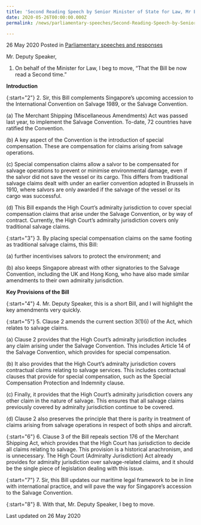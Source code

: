 ```yaml
---
title: 'Second Reading Speech by Senior Minister of State for Law, Mr Edwin Tong, on the High Court (Admiralty Jurisdiction) (Amendment) Bill'
date: 2020-05-26T00:00:00.000Z
permalink: /news/parliamentary-speeches/Second-Reading-Speech-by-Senior-Minister-of-State-for-Law-Mr-Edwin-Tong-on-the-High-Court-Admiralty-Jurisdiction-Amendment-Bill

---
```



26 May 2020 Posted in [Parliamentary speeches and responses](/news/parliamentary-speeches) 

Mr. Deputy Speaker,

1.	On behalf of the Minister for Law, I beg to move, “That the Bill be now read a Second time.”

**Introduction**

{:start="2"}
2.	Sir, this Bill complements Singapore’s upcoming accession to the International Convention on Salvage 1989, or the Salvage Convention. 

(a)	The Merchant Shipping (Miscellaneous Amendments) Act was passed last year, to implement the Salvage Convention. To-date, 72 countries have ratified the Convention.

(b)	A key aspect of the Convention is the introduction of special compensation. These are compensation for claims arising from salvage operations. 

(c)	Special compensation claims allow a salvor to be compensated for salvage operations to prevent or minimise environmental damage, even if the salvor did not save the vessel or its cargo. This differs from traditional salvage claims dealt with under an earlier convention adopted in Brussels in 1910, where salvors are only awarded if the salvage of the vessel or its cargo was successful.

(d)	This Bill expands the High Court’s admiralty jurisdiction to cover special compensation claims that arise under the Salvage Convention, or by way of contract.  Currently, the High Court’s admiralty jurisdiction covers only traditional salvage claims.

{:start="3"}
3.	By placing special compensation claims on the same footing as traditional salvage claims, this Bill: 

(a)	further incentivises salvors to protect the environment; and

(b)	also keeps Singapore abreast with other signatories to the Salvage Convention, including the UK and Hong Kong, who have also made similar amendments to their own admiralty jurisdiction.

**Key Provisions of the Bill**

{:start="4"}
4.	Mr. Deputy Speaker, this is a short Bill, and I will highlight the key amendments very quickly.

{:start="5"}
5.	Clause 2 amends the current section 3(1)(i) of the Act, which relates to salvage claims. 

(a)	Clause 2 provides that the High Court’s admiralty jurisdiction includes any claim arising under the Salvage Convention. This includes Article 14 of the Salvage Convention, which provides for special compensation. 

(b)	It also provides that the High Court’s admiralty jurisdiction covers contractual claims relating to salvage services. This includes contractual clauses that provide for special compensation, such as the Special Compensation Protection and Indemnity clause. 

(c)	Finally, it provides that the High Court’s admiralty jurisdiction covers any other claim in the nature of salvage. This ensures that all salvage claims previously covered by admiralty jurisdiction continue to be covered. 

(d)	Clause 2 also preserves the principle that there is parity in treatment of claims arising from salvage operations in respect of both ships and aircraft. 

{:start="6"}
6.	Clause 3 of the Bill repeals section 176 of the Merchant Shipping Act, which provides that the High Court has jurisdiction to decide all claims relating to salvage. This provision is a historical anachronism, and is unnecessary. The High Court (Admiralty Jurisdiction) Act already provides for admiralty jurisdiction over salvage-related claims, and it should be the single piece of legislation dealing with this issue. 

{:start="7"}
7.	Sir, this Bill updates our maritime legal framework to be in line with international practice, and will pave the way for Singapore’s accession to the Salvage Convention. 

{:start="8"}
8.	With that, Mr. Deputy Speaker, I beg to move.

<p class="right-side-updated">Last updated on 26 May 2020</p> 
